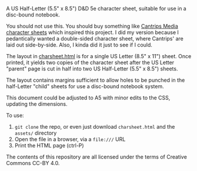 A US Half-Letter (5.5" x 8.5") D&D 5e character sheet, suitable for use in a disc-bound notebook.

You should not use this. You should buy something like [Cantrips Media character
sheets](https://cantripsmedia.com/products/character-sheets-for-d-d-5e-player-size-notebooks?variant=44951519854819)
which inspired this project. I did my version because I pedantically wanted a double-sided character
sheet, where Cantrips' are laid out side-by-side. Also, I kinda did it just to see if I could.

The layout in [charsheet.html](charsheet.html) is for a single US Letter (8.5" x 11") sheet. Once
printed, it yields two copies of the character sheet after the US Letter "parent" page is cut in
half into two US Half-Letter (5.5" x 8.5") sheets.

The layout contains margins sufficient to allow holes to be punched in the half-Letter "child"
sheets for use a disc-bound notebook system.

This document could be adjusted to A5 with minor edits to the CSS, updating the dimensions.

To use:

1. `git clone` the repo, or even just download `charsheet.html` and the `assets/` directory
2. Open the file in a browser, via a `file:///` URL
3. Print the HTML page (ctrl-P)


The contents of this repository are all licensed under the terms of Creative Commons CC-BY 4.0.